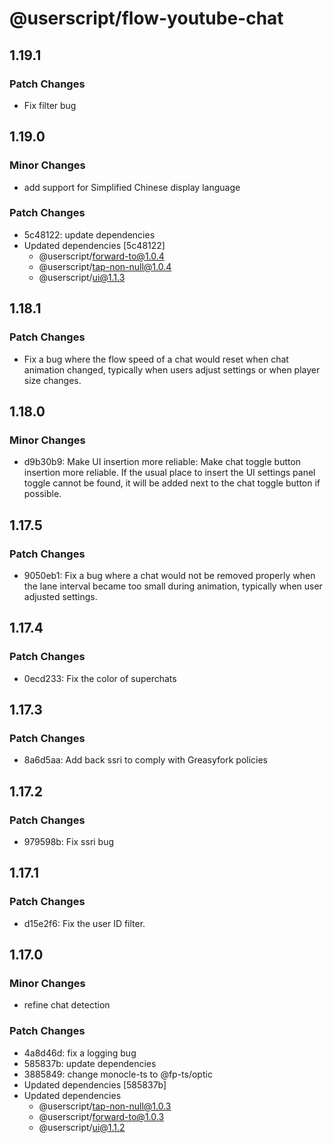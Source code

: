 # @userscript/flow-youtube-chat

## 1.19.1

### Patch Changes

- Fix filter bug

## 1.19.0

### Minor Changes

- add support for Simplified Chinese display language

### Patch Changes

- 5c48122: update dependencies
- Updated dependencies [5c48122]
  - @userscript/forward-to@1.0.4
  - @userscript/tap-non-null@1.0.4
  - @userscript/ui@1.1.3

## 1.18.1

### Patch Changes

- Fix a bug where the flow speed of a chat would reset when chat animation changed, typically when users adjust settings or when player size changes.

## 1.18.0

### Minor Changes

- d9b30b9: Make UI insertion more reliable: Make chat toggle button insertion more reliable. If the usual place to insert the UI settings panel toggle cannot be found, it will be added next to the chat toggle button if possible.

## 1.17.5

### Patch Changes

- 9050eb1: Fix a bug where a chat would not be removed properly when the lane interval became too small during animation, typically when user adjusted settings.

## 1.17.4

### Patch Changes

- 0ecd233: Fix the color of superchats

## 1.17.3

### Patch Changes

- 8a6d5aa: Add back ssri to comply with Greasyfork policies

## 1.17.2

### Patch Changes

- 979598b: Fix ssri bug

## 1.17.1

### Patch Changes

- d15e2f6: Fix the user ID filter.

## 1.17.0

### Minor Changes

- refine chat detection

### Patch Changes

- 4a8d46d: fix a logging bug
- 585837b: update dependencies
- 3885849: change monocle-ts to @fp-ts/optic
- Updated dependencies [585837b]
- Updated dependencies
  - @userscript/tap-non-null@1.0.3
  - @userscript/forward-to@1.0.3
  - @userscript/ui@1.1.2
